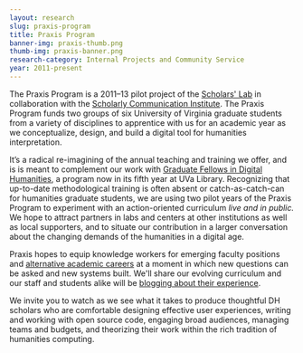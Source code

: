 ```yaml
---
layout: research
slug: praxis-program
title: Praxis Program
banner-img: praxis-thumb.png
thumb-img: praxis-banner.png
research-category: Internal Projects and Community Service
year: 2011-present
---
```


The Praxis Program is a 2011–13 pilot project of the [Scholars' Lab](http://lib.virginia.edu/scholarslab) in collaboration with the [Scholarly Communication Institute](http://uvasci.org). The Praxis Program funds two groups of six University of Virginia graduate students from a variety of disciplines to apprentice with us for an academic year as we conceptualize, design, and build a digital tool for humanities interpretation.

It’s a radical re-imagining of the annual teaching and training we offer, and is is meant to complement our work with [Graduate Fellows in Digital Humanities](http://www2.lib.virginia.edu/scholarslab/about/fellowship.html), a program now in its fifth year at UVa Library. Recognizing that up-to-date methodological training is often absent or catch-as-catch-can for humanities graduate students, we are using two pilot years of the Praxis Program to experiment with an action-oriented curriculum _live and in public._ We hope to attract partners in labs and centers at other institutions as well as local supporters, and to situate our contribution in a larger conversation about the changing demands of the humanities in a digital age.

Praxis hopes to equip knowledge workers for emerging faculty positions and [alternative academic careers](http://mediacommons.futureofthebook.org/alt-ac) at a moment in which new questions can be asked and new systems built. We'll share our evolving curriculum and our staff and students alike will be [blogging about their experience](http://www.scholarslab.org/category/praxisprogram/).

We invite you to watch as we see what it takes to produce thoughtful DH scholars who are comfortable designing effective user experiences, writing and working with open source code, engaging broad audiences, managing teams and budgets, and theorizing their work within the rich tradition of humanities computing.
